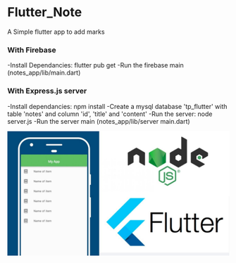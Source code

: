 # Flutter_Note
 A Simple flutter app to  add marks
 
 ### With Firebase
 -Install Dependancies: flutter pub get
 -Run the firebase main (notes_app/lib/main.dart)
 
 ### With Express.js server
 -Install dependancies: npm install
 -Create a mysql database 'tp_flutter' with table 'notes' and column 'id', 'title' and 'content'
 -Run the server: node server.js
 -Run the server main (notes_app/lib/server main.dart)
 
 <img src='maxresdefault.jpg'>
 
